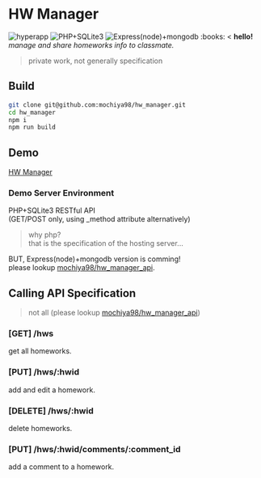 # HW Manager
![hyperapp](https://img.shields.io/badge/Front--end-hyperapp-00aaff.svg) ![PHP+SQLite3](https://img.shields.io/badge/Server(demo)-PHP%2BSQLite3-6699ff.svg) ![Express(node)+mongodb](https://img.shields.io/badge/Server(hw__manager__api)-Express(node)%2Bmongodb-6699ff.svg)  
:books: < **hello!**  
*manage and share homeworks info to classmate.*  
> private work, not generally specification

## Build
```sh
git clone git@github.com:mochiya98/hw_manager.git
cd hw_manager
npm i
npm run build
```

## Demo
[HW Manager](https://github.m98.be/hw_manager/)

### Demo Server Environment
PHP+SQLite3 RESTful API  
(GET/POST only, using _method attribute alternatively)  
>why php?  
>that is the specification of the hosting server...  

BUT, Express(node)+mongodb version is comming!  
please lookup [mochiya98/hw_manager_api](https://github.com/mochiya98/hw_manager_api).  

## Calling API Specification
> not all (please lookup [mochiya98/hw_manager_api](https://github.com/mochiya98/hw_manager_api))
### [GET] /hws
get all homeworks.

### [PUT] /hws/:hwid
add and edit a homework.

### [DELETE] /hws/:hwid
delete homeworks.

### [PUT] /hws/:hwid/comments/:comment_id
add a comment to a homework.
